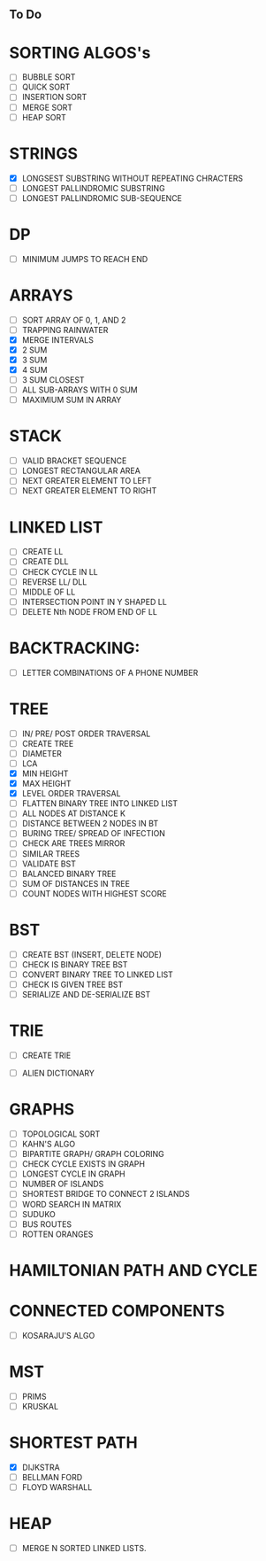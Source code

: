## To Do
# SORTING ALGOS's
- [ ] BUBBLE SORT
- [ ] QUICK SORT
- [ ] INSERTION SORT
- [ ] MERGE SORT
- [ ] HEAP SORT

# STRINGS
- [x] LONGSEST SUBSTRING WITHOUT REPEATING CHRACTERS
- [ ] LONGEST PALLINDROMIC SUBSTRING
- [ ] LONGEST PALLINDROMIC SUB-SEQUENCE

# DP
- [ ] MINIMUM JUMPS TO REACH END

# ARRAYS
- [ ] SORT ARRAY OF 0, 1, AND 2
- [ ] TRAPPING RAINWATER
- [x] MERGE INTERVALS
- [x] 2 SUM
- [x] 3 SUM
- [x] 4 SUM
- [ ] 3 SUM CLOSEST
- [ ] ALL SUB-ARRAYS WITH 0 SUM
- [ ] MAXIMIUM SUM IN ARRAY

# STACK
- [ ] VALID BRACKET SEQUENCE
- [ ] LONGEST RECTANGULAR AREA
- [ ] NEXT GREATER ELEMENT TO LEFT
- [ ] NEXT GREATER ELEMENT TO RIGHT

# LINKED LIST
- [ ] CREATE LL
- [ ] CREATE DLL
- [ ] CHECK CYCLE IN LL
- [ ] REVERSE LL/ DLL
- [ ] MIDDLE OF LL
- [ ] INTERSECTION POINT IN Y SHAPED LL
- [ ] DELETE Nth NODE FROM END OF LL

# BACKTRACKING:
- [ ] LETTER COMBINATIONS OF A PHONE NUMBER

# TREE
- [ ] IN/ PRE/ POST ORDER TRAVERSAL
- [ ] CREATE TREE
- [ ] DIAMETER
- [ ] LCA
- [X] MIN HEIGHT
- [X] MAX HEIGHT
- [X] LEVEL ORDER TRAVERSAL
- [ ] FLATTEN BINARY TREE INTO LINKED LIST
- [ ] ALL NODES AT DISTANCE K
- [ ] DISTANCE BETWEEN 2 NODES IN BT
- [ ] BURING TREE/ SPREAD OF INFECTION
- [ ] CHECK ARE TREES MIRROR
- [ ] SIMILAR TREES
- [ ] VALIDATE BST
- [ ] BALANCED BINARY TREE
- [ ] SUM OF DISTANCES IN TREE
- [ ] COUNT NODES WITH HIGHEST SCORE

# BST
- [ ] CREATE BST (INSERT, DELETE NODE)
- [ ] CHECK IS BINARY TREE BST
- [ ] CONVERT BINARY TREE TO LINKED LIST
- [ ] CHECK IS GIVEN TREE BST
- [ ] SERIALIZE AND DE-SERIALIZE BST

# TRIE
- [ ] CREATE TRIE
- [ ] ALIEN DICTIONARY


# GRAPHS
- [ ] TOPOLOGICAL SORT
- [ ] KAHN'S ALGO
- [ ] BIPARTITE GRAPH/ GRAPH COLORING
- [ ] CHECK CYCLE EXISTS IN GRAPH
- [ ] LONGEST CYCLE IN GRAPH
- [ ] NUMBER OF ISLANDS
- [ ] SHORTEST BRIDGE TO CONNECT 2 ISLANDS
- [ ] WORD SEARCH IN MATRIX
- [ ] SUDUKO
- [ ] BUS ROUTES
- [ ] ROTTEN ORANGES
# HAMILTONIAN PATH AND CYCLE
# CONNECTED COMPONENTS
- [ ] KOSARAJU'S ALGO
# MST
- [ ] PRIMS
- [ ] KRUSKAL
# SHORTEST PATH
- [x] DIJKSTRA
- [ ] BELLMAN FORD
- [ ] FLOYD WARSHALL
# HEAP
- [ ] MERGE N SORTED LINKED LISTS.
